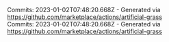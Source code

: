 Commits: 2023-01-02T07:48:20.668Z - Generated via https://github.com/marketplace/actions/artificial-grass
<br>
Commits: 2023-01-02T07:48:20.668Z - Generated via https://github.com/marketplace/actions/artificial-grass
<br>
